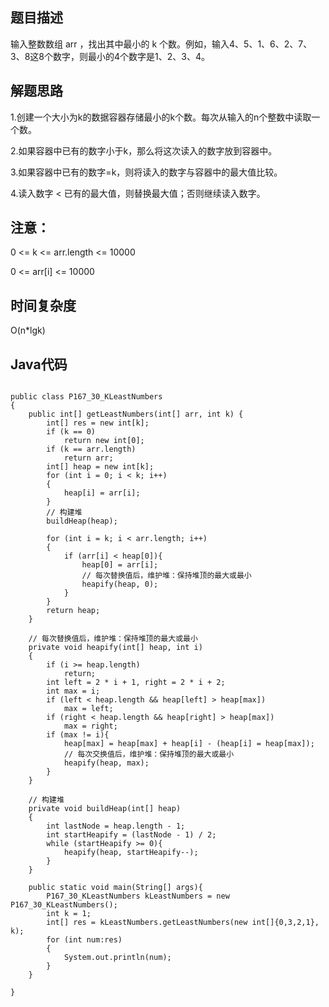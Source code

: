 ## 题目描述
输入整数数组 arr ，找出其中最小的 k 个数。例如，输入4、5、1、6、2、7、3、8这8个数字，则最小的4个数字是1、2、3、4。

## 解题思路
1.创建一个大小为k的数据容器存储最小的k个数。每次从输入的n个整数中读取一个数。

2.如果容器中已有的数字小于k，那么将这次读入的数字放到容器中。

3.如果容器中已有的数字=k，则将读入的数字与容器中的最大值比较。

4.读入数字 < 已有的最大值，则替换最大值；否则继续读入数字。

## 注意：
0 <= k <= arr.length <= 10000

0 <= arr[i] <= 10000

## 时间复杂度
O(n*lgk)

## Java代码
```

public class P167_30_KLeastNumbers
{
    public int[] getLeastNumbers(int[] arr, int k) {
        int[] res = new int[k];
        if (k == 0)
            return new int[0];
        if (k == arr.length)
            return arr;
        int[] heap = new int[k];
        for (int i = 0; i < k; i++)
        {
            heap[i] = arr[i];
        }
        // 构建堆
        buildHeap(heap);

        for (int i = k; i < arr.length; i++)
        {
            if (arr[i] < heap[0]){
                heap[0] = arr[i];
                // 每次替换值后，维护堆：保持堆顶的最大或最小
                heapify(heap, 0);
            }
        }
        return heap;
    }

    // 每次替换值后，维护堆：保持堆顶的最大或最小
    private void heapify(int[] heap, int i)
    {
        if (i >= heap.length)
            return;
        int left = 2 * i + 1, right = 2 * i + 2;
        int max = i;
        if (left < heap.length && heap[left] > heap[max])
            max = left;
        if (right < heap.length && heap[right] > heap[max])
            max = right;
        if (max != i){
            heap[max] = heap[max] + heap[i] - (heap[i] = heap[max]);
            // 每次交换值后，维护堆：保持堆顶的最大或最小
            heapify(heap, max);
        }
    }

    // 构建堆
    private void buildHeap(int[] heap)
    {
        int lastNode = heap.length - 1;
        int startHeapify = (lastNode - 1) / 2;
        while (startHeapify >= 0){
            heapify(heap, startHeapify--);
        }
    }

    public static void main(String[] args){
        P167_30_KLeastNumbers kLeastNumbers = new P167_30_KLeastNumbers();
        int k = 1;
        int[] res = kLeastNumbers.getLeastNumbers(new int[]{0,3,2,1}, k);
        for (int num:res)
        {
            System.out.println(num);
        }
    }

}
```
